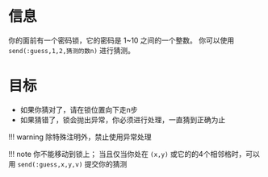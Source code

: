 # 信息
你的面前有一个密码锁，它的密码是 1~10 之间的一个整数。
你可以使用 `send(:guess,1,2,猜测的数n)` 进行猜测。

# 目标
* 如果你猜对了，请在锁位置向下走n步
* 如果猜错了，锁会抛出异常，你必须进行处理，一直猜到正确为止

!!! warning
	除特殊注明外，禁止使用异常处理

!!! note
	你不能移动到锁上；
	当且仅当你处在 `(x,y)` 或它的的4个相邻格时，可以用 `send(:guess,x,y,v)` 提交你的猜测
